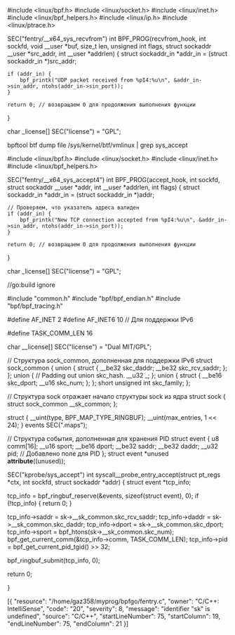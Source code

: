 #include <linux/bpf.h>
#include <linux/socket.h>
#include <linux/inet.h>
#include <linux/bpf_helpers.h>
#include <linux/ip.h>
#include <linux/ptrace.h>

SEC("fentry/__x64_sys_recvfrom")
int BPF_PROG(recvfrom_hook, int sockfd, void __user *buf, size_t len, unsigned int flags, struct sockaddr __user *src_addr, int __user *addrlen) {
    struct sockaddr_in *addr_in = (struct sockaddr_in *)src_addr;

    if (addr_in) {
        bpf_printk("UDP packet received from %pI4:%u\n", &addr_in->sin_addr, ntohs(addr_in->sin_port));
    }

    return 0; // возвращаем 0 для продолжения выполнения функции
}

char _license[] SEC("license") = "GPL";



bpftool btf dump file /sys/kernel/btf/vmlinux | grep sys_accept

#include <linux/bpf.h>
#include <linux/socket.h>
#include <linux/inet.h>
#include <linux/bpf_helpers.h>

SEC("fentry/__x64_sys_accept4") 
int BPF_PROG(accept_hook, int sockfd, struct sockaddr __user *addr, int __user *addrlen, int flags) {
    struct sockaddr_in *addr_in = (struct sockaddr_in *)addr;

    // Проверяем, что указатель адреса валиден
    if (addr_in) {
        bpf_printk("New TCP connection accepted from %pI4:%u\n", &addr_in->sin_addr, ntohs(addr_in->sin_port));
    }

    return 0; // возвращаем 0 для продолжения выполнения функции
}

char _license[] SEC("license") = "GPL";



//go:build ignore


#include "common.h"
#include "bpf/bpf_endian.h"
#include "bpf/bpf_tracing.h"

#define AF_INET 2
#define AF_INET6 10 // Для поддержки IPv6

#define TASK_COMM_LEN 16

char __license[] SEC("license") = "Dual MIT/GPL";

// Структура sock_common, дополненная для поддержки IPv6
struct sock_common
{
	union
	{
		struct
		{
			__be32 skc_daddr;
			__be32 skc_rcv_saddr;
		};
	};
	union
	{
		// Padding out union skc_hash.
		__u32 _;
	};
	union
	{
		struct
		{
			__be16 skc_dport;
			__u16 skc_num;
		};
	};
	short unsigned int skc_family;
};

// Структура sock отражает начало структуры sock из ядра
struct sock
{
	struct sock_common __sk_common;
};

struct
{
	__uint(type, BPF_MAP_TYPE_RINGBUF);
	__uint(max_entries, 1 << 24);
} events SEC(".maps");

// Структура события, дополненная для хранения PID
struct event
{
	u8 comm[16];
	__u16 sport;
	__be16 dport;
	__be32 saddr;
	__be32 daddr;
	__u32 pid; // Добавлено поле для PID
};
struct event *unused __attribute__((unused));

SEC("kprobe/sys_accept") 
int syscall__probe_entry_accept(struct pt_regs *ctx, int sockfd, struct sockaddr *addr)
{ struct event *tcp_info;

tcp_info = bpf_ringbuf_reserve(&events, sizeof(struct event), 0);
if (!tcp_info) {
    return 0;
}

tcp_info->saddr = sk->__sk_common.skc_rcv_saddr;
		tcp_info->daddr = sk->__sk_common.skc_daddr;
		tcp_info->dport = sk->__sk_common.skc_dport;
		tcp_info->sport = bpf_htons(sk->__sk_common.skc_num);
bpf_get_current_comm(&tcp_info->comm, TASK_COMM_LEN);
tcp_info->pid = bpf_get_current_pid_tgid() >> 32;

bpf_ringbuf_submit(tcp_info, 0);

return 0;

}

[{
	"resource": "/home/gaz358/myprog/bpfgo/fentry.c",
	"owner": "C/C++: IntelliSense",
	"code": "20",
	"severity": 8,
	"message": "identifier \"sk\" is undefined",
	"source": "C/C++",
	"startLineNumber": 75,
	"startColumn": 19,
	"endLineNumber": 75,
	"endColumn": 21
}]
